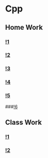 # Cpp

## Home Work
### [!1](HomeWork)
### [!2](!2HomeWork)
### [!3](!3HomeWork)
### [!4](!4HomeWork)
### [!5](!5HomeWork)
###[!6](!6HomeWork)

## Class Work
### [!1](!1ClassWork)
### [!2](!2ClassWork)
